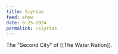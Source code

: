 ```yaml
---
title: Siyrias
feed: show
date: 6-25-2024
permalink: /siyrias
---
```


The "Second City" of [[The Water Nation]].
